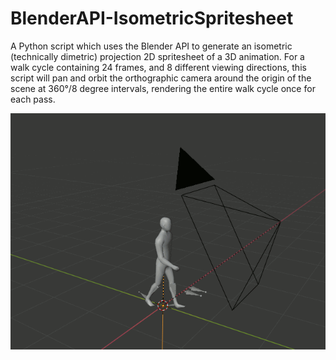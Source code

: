 # BlenderAPI-IsometricSpritesheet


A Python script which uses the Blender API to generate an isometric (technically dimetric) projection 2D spritesheet of a 3D animation.
For a walk cycle containing 24 frames, and 8 different viewing directions, this script will pan and orbit the orthographic camera around the origin of the scene at 360°/8 degree intervals, rendering the entire walk cycle once for each pass.

<p align="center">
<img src="https://github.com/PaulBenMarsh/BlenderAPI-IsometricSpritesheet/blob/master/screenshots/loop.gif?raw=true">
</p>
